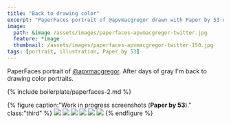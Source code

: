 ```yaml
---
title: "Back to drawing color"
excerpt: "PaperFaces portrait of @apvmacgregor drawn with Paper by 53 on an iPad."
image: 
  path: &image /assets/images/paperfaces-apvmacgregor-twitter.jpg 
  feature: *image
  thumbnail: /assets/images/paperfaces-apvmacgregor-twitter-150.jpg
tags: [portrait, illustration, Paper by 53]
---
```


PaperFaces portrait of [@apvmacgregor](http://twitter.com/apvmacgregor). After days of gray I'm back to drawing color portraits.

{% include boilerplate/paperfaces-2.md %}

{% figure caption:"Work in progress screenshots (**Paper by 53**)." class:"third" %}
[![](/assets/images/paperfaces-apvmacgregor-process-1-600.jpg)](/assets/images/paperfaces-apvmacgregor-process-1-lg.jpg)
[![](/assets/images/paperfaces-apvmacgregor-process-2-600.jpg)](/assets/images/paperfaces-apvmacgregor-process-2-lg.jpg)
[![](/assets/images/paperfaces-apvmacgregor-process-3-600.jpg)](/assets/images/paperfaces-apvmacgregor-process-3-lg.jpg)
[![](/assets/images/paperfaces-apvmacgregor-process-4-600.jpg)](/assets/images/paperfaces-apvmacgregor-process-4-lg.jpg)
[![](/assets/images/paperfaces-apvmacgregor-process-5-600.jpg)](/assets/images/paperfaces-apvmacgregor-process-5-lg.jpg)
[![](/assets/images/paperfaces-apvmacgregor-process-6-600.jpg)](/assets/images/paperfaces-apvmacgregor-process-6-lg.jpg)
{% endfigure %}
